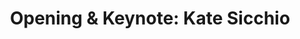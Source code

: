 ---
slug: keynote-1
type: event
event_type: Keynote
status: ready
title: 'Opening & Keynote: Kate Sicchio'
venue: VOGELFREI
date_time: Wednesday, April 19th, 13:45
stream_recording_url: https://www.youtube.com/watch?v=ZzDSW08IAdU&t=15676s
schedule:
    -   time: t13:45
        item: $opening
        no_link: True
    -   time: t14:00
        item: $keynote-kate-sicchio
---